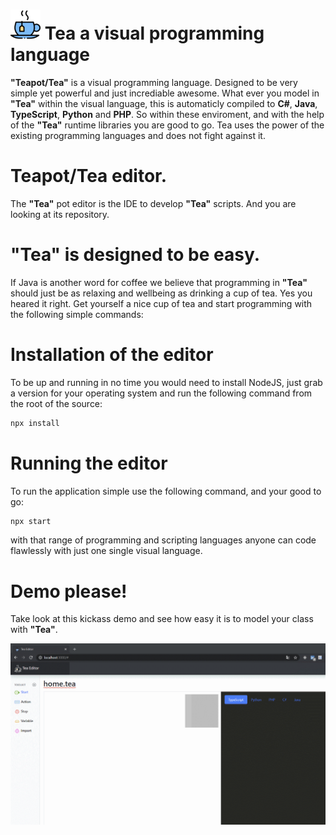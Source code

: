 # ![Teapot/Tea](public/android-icon-48x48.png?raw=true "Tea") Tea a visual programming language
**"Teapot/Tea"** is a visual programming language. Designed to be very simple yet powerful and just incrediable awesome.
What ever you model in **"Tea"** within the visual language, this is automaticly compiled to **C#**, **Java**, **TypeScript**, **Python** and **PHP**.
So within these enviroment, and with the help of the **"Tea"** runtime libraries you are good to go.
Tea uses the power of the existing programming languages and does not fight against it.

# Teapot/Tea editor.
The **"Tea"** pot editor is the IDE to develop **"Tea"** scripts. And you are looking at its repository.

# **"Tea"** is designed to be easy.
If Java is another word for coffee we believe that programming in **"Tea"** should just be as relaxing and wellbeing as drinking a cup of tea.
Yes you heared it right. Get yourself a nice cup of tea and start programming with the following simple commands:

# Installation of the editor
To be up and running in no time you would need to install NodeJS, just grab a version for your operating system and run the following command from the root of the source:

```sh
npx install
```

# Running the editor
To run the application simple use the following command, and your good to go:

```sh
npx start
```

with that range of programming and scripting languages anyone can code flawlessly with just one single visual language.

# Demo please!
Take look at this kickass demo and see how easy it is to model your class with **"Tea"**.

![Example of the Editor](view.gif?raw=true "Example of the Editor")
